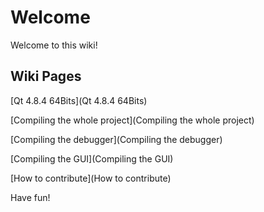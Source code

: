 # Welcome

Welcome to this wiki!

## Wiki Pages
[Qt 4.8.4 64Bits](Qt 4.8.4 64Bits)

[Compiling the whole project](Compiling the whole project)

[Compiling the debugger](Compiling the debugger)

[Compiling the GUI](Compiling the GUI)

[How to contribute](How to contribute)


Have fun!

